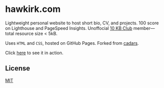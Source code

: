 # hawkirk.com

Lightweight personal website to host short bio, CV, and projects. 100 score on Lighthouse and PageSpeed Insights. Unoffocial [10 KB Club](https://10kbclub.com/) member—total resource size < 5kB.

Uses `HTML` and `CSS`, hosted on GitHub Pages. Forked from [cadars](https://github.com/cadars/john-doe).

Click [here](https://hawkirk.com/) to see it in action.

## License

[MIT](docs/LICENSE.txt)
